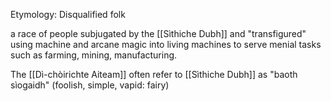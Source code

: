 Etymology: Disqualified folk

a race of people subjugated by the [[Sìthiche Dubh]] and "transfigured" using machine and arcane magic into
living machines to serve menial tasks such as farming, mining, manufacturing.

The [[Dì-chòirichte Aiteam]] often refer to [[Sìthiche Dubh]] as "baoth sìogaidh" (foolish, simple, vapid: fairy)
